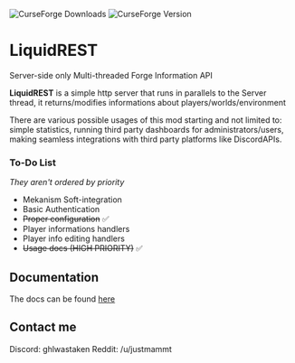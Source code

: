 ![CurseForge Downloads](https://img.shields.io/curseforge/dt/1050068) ![CurseForge Version](https://img.shields.io/curseforge/v/1050068)


# LiquidREST  
Server-side only Multi-threaded Forge Information API   

**LiquidREST** is a simple http server that runs in parallels to the Server thread, it returns/modifies informations about players/worlds/environment  
  
There are various possible usages of this mod starting and not limited to: simple statistics, running third party dashboards for administrators/users, making seamless integrations with third party platforms like DiscordAPIs.  
  
### To-Do List  
_They aren't ordered by priority_  
  
- Mekanism Soft-integration  
- Basic Authentication  
- ~~Proper configuration~~  ✅
- Player informations handlers  
- Player info editing handlers  
- ~~Usage docs (HIGH PRIORITY)~~ ✅

## Documentation
The docs can be found [here](https://liquidrest.fanilla.cloud)
## Contact me
Discord: ghlwastaken
Reddit: /u/justmammt